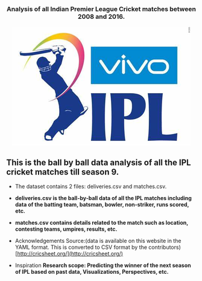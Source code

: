 <h3 align="center">Analysis of all Indian Premier League Cricket matches between 2008 and 2016.</h3>
<p align="center"> <img src="ipl.jpg"></p>

## This is the ball by ball data analysis of all the IPL cricket matches till season 9. 

- The dataset contains 2 files: deliveries.csv and matches.csv.
- **deliveries.csv is the ball-by-ball data of all the IPL matches including data of the batting team, batsman, bowler, non-striker, runs scored, etc.**
- **matches.csv contains details related to the match such as location, contesting teams, umpires, results, etc.**

- Acknowledgements Source:(data is available on this website in the YAML format. This is converted to CSV format by the contributors) [http://cricsheet.org/](http://cricsheet.org/)

- Inspiration **Research scope: Predicting the winner of the next season of IPL based on past data, Visualizations, Perspectives, etc.**

